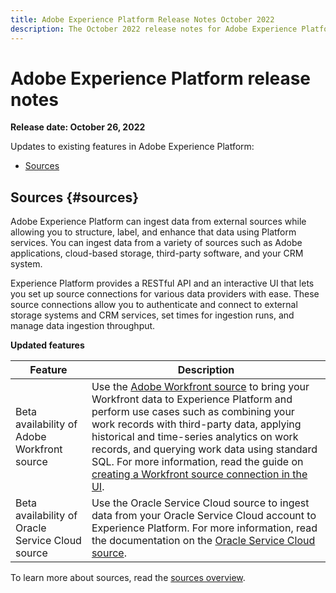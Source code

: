 ```yaml
---
title: Adobe Experience Platform Release Notes October 2022
description: The October 2022 release notes for Adobe Experience Platform.
---
```

# Adobe Experience Platform release notes 

**Release date: October 26, 2022**

Updates to existing features in Adobe Experience Platform:

- [Sources](#sources)

## Sources {#sources}

Adobe Experience Platform can ingest data from external sources while allowing you to structure, label, and enhance that data using Platform services. You can ingest data from a variety of sources such as Adobe applications, cloud-based storage, third-party software, and your CRM system.

Experience Platform provides a RESTful API and an interactive UI that lets you set up source connections for various data providers with ease. These source connections allow you to authenticate and connect to external storage systems and CRM services, set times for ingestion runs, and manage data ingestion throughput.

**Updated features**

| Feature | Description |
| --- | --- | 
| Beta availability of Adobe Workfront source | Use the [Adobe Workfront source](../../sources/connectors/adobe-applications/workfront.md) to bring your Workfront data to Experience Platform and perform use cases such as combining your work records with third-party data, applying historical and time-series analytics on work records, and querying work data using standard SQL. For more information, read the guide on [creating a Workfront source connection in the UI](../../sources/tutorials/ui/create/adobe-applications/workfront.md). |
| Beta availability of Oracle Service Cloud source | Use the Oracle Service Cloud source to ingest data from your Oracle Service Cloud account to Experience Platform. For more information, read the documentation on the [Oracle Service Cloud source](../../sources/connectors/customer-success/oracle-service-cloud.md). |

To learn more about sources, read the [sources overview](../../sources/home.md).